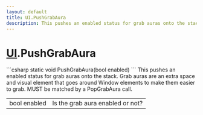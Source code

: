 ```yaml
---
layout: default
title: UI.PushGrabAura
description: This pushes an enabled status for grab auras onto the stack. Grab auras are an extra space and visual element that goes around Window elements to make them easier to grab. MUST be matched by a PopGrabAura call.
---
```

# [UI]({{site.url}}/Pages/StereoKit/UI.html).PushGrabAura

<div class='signature' markdown='1'>
```csharp
static void PushGrabAura(bool enabled)
```
This pushes an enabled status for grab auras onto the
stack. Grab auras are an extra space and visual element that goes
around Window elements to make them easier to grab. MUST be matched
by a PopGrabAura call.
</div>

|  |  |
|--|--|
|bool enabled|Is the grab aura enabled or not?|




